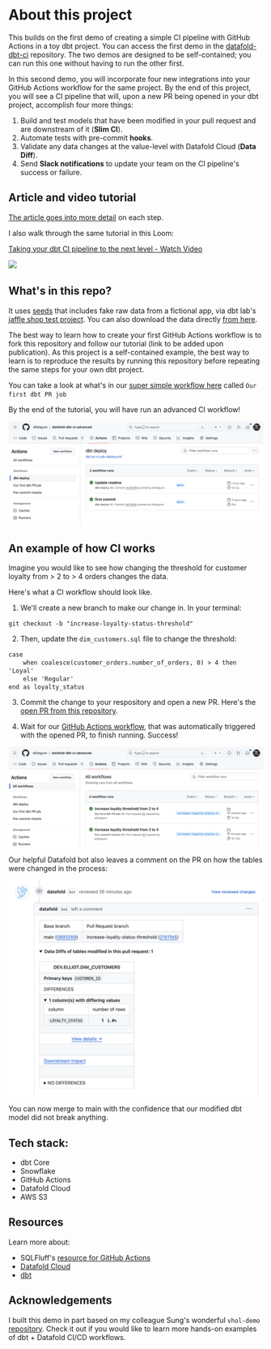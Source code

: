 # About this project
This builds on the first demo of creating a simple CI pipeline with GitHub Actions in a toy dbt project. You can access the first demo in the [datafold-dbt-ci](https://github.com/elliotgunn/datafold-dbt-ci) repository. The two demos are designed to be self-contained; you can run this one without having to run the other first. 

In this second demo, you will incorporate four new integrations into your GitHub Actions workflow for the same project. By the end of this project, you will see a CI pipeline that will, upon a new PR being opened in your dbt project, accomplish four more things:
1. Build and test models that have been modified in your pull request and are downstream of it (**Slim CI**).
2. Automate tests with pre-commit **hooks**. 
3. Validate any data changes at the value-level with Datafold Cloud (**Data Diff**). 
4. Send **Slack notifications** to update your team on the CI pipeline's success or failure. 

## Article and video tutorial
[The article goes into more detail](https://www.datafold.com/blog/taking-your-dbt-ci-pipeline-to-the-next-level) on each step.

I also walk through the same tutorial in this Loom: 

<div>
    <a href="https://www.loom.com/share/0cb4c39f2d8d40fd8ebf379c169a653f">
      <p>Taking your dbt CI pipeline to the next level - Watch Video</p>
    </a>
    <a href="https://www.loom.com/share/0cb4c39f2d8d40fd8ebf379c169a653f">
      <img style="max-width:300px;" src="https://cdn.loom.com/sessions/thumbnails/0cb4c39f2d8d40fd8ebf379c169a653f-1710965586626-with-play.gif">
    </a>
  </div>

## What's in this repo?
It uses [seeds](https://docs.getdbt.com/docs/build/seeds) that includes fake raw data from a fictional app, via dbt lab's [jaffle shop test project](https://github.com/dbt-labs/jaffle_shop). You can also download the data directly [from here](https://github.com/dbt-labs/jaffle_shop/tree/main/seeds).

The best way to learn how to create your first GitHub Actions workflow is to fork this repository and follow our tutorial (link to be added upon publication). As this project is a self-contained example, the best way to learn is to reproduce the results by running this repository before repeating the same steps for your own dbt project. 

You can take a look at what's in our [super simple workflow here](https://github.com/elliotgunn/datafold-dbt-ci/blob/main/.github/workflows/dbt-pr-ci-job.yml) called ```Our first dbt PR job```

By the end of the tutorial, you will have run an advanced CI workflow!

![](/img/static/github-actions-workflow.png)

## An example of how CI works
Imagine you would like to see how changing the threshold for customer loyalty from > 2 to > 4 orders changes the data. 

Here's what a CI workflow should look like. 

1. We'll create a new branch to make our change in. In your terminal:
```
git checkout -b "increase-loyalty-status-threshold"
```

2. Then, update the `dim_customers.sql` file to change the threshold: 

```
case
    when coalesce(customer_orders.number_of_orders, 0) > 4 then 'Loyal'
    else 'Regular'
end as loyalty_status

```

3. Commit the change to your respository and open a new PR. Here's the [open PR from this repository](https://github.com/elliotgunn/datafold-dbt-ci-advanced/pull/3).

4. Wait for our [GitHub Actions workflow](https://github.com/elliotgunn/datafold-dbt-ci-advanced/actions), that was automatically triggered with the opened PR, to finish running. Success! 

![](/img/static/github-actions-workflow-test-pr.png)

Our helpful Datafold bot also leaves a comment on the PR on how the tables were changed in the process:

![](/img/static/datafold-pr-bot.png)

You can now merge to main with the confidence that our modified dbt model did not break anything. 

## Tech stack:
- dbt Core
- Snowflake
- GitHub Actions
- Datafold Cloud
- AWS S3

## Resources
Learn more about:
* SQLFluff's [resource for GitHub Actions](https://github.com/sqlfluff/sqlfluff-github-actions)
* [Datafold Cloud](https://www.datafold.com/)
* [dbt](https://docs.getdbt.com/docs/introduction)

## Acknowledgements
I built this demo in part based on my colleague Sung's wonderful `vhol-demo` [repository](https://github.com/datafold/vhol-demo). Check it out if you would like to learn more hands-on examples of dbt + Datafold CI/CD workflows. 

